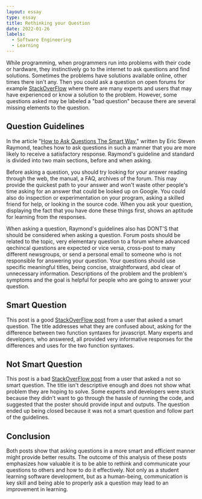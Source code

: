 ```yaml
---
layout: essay
type: essay
title: Rethinking your Question
date: 2022-01-26
labels:
  - Software Engineering
  - Learning
---
```


While programming, when programmers run into problems with their code or hardware, they instinctively go to the internet to ask questions and find solutions. Sometimes the problems have solutions available online, other times there isn't any. Then you could ask a question on open forums for example <a href="https://stackoverflow.com/">StackOverFlow</a> where there are many experts and users that may have experienced or know a solution to the problem. However, some questions asked may be labeled a "bad question" because there are several missing elements to the question.

## Question Guidelines
In the article "<a href="http://www.catb.org/esr/faqs/smart-questions.html">How to Ask Questions The Smart Way</a>," written by Eric Steven Raymond, teaches how to ask questions in such a manner that you are more likely to receive a satisfactory response. Raymond's guideline and standard is divided into two main sections, before and when asking.

Before asking a question, you should try looking for your answer reading through the web, the manual, a FAQ, archives of the forum. This may provide the quickest path to your answer and won't waste other people's time asking for an answer that could be looked up on Google. You could also do inspection or experimentation on your program, asking a skilled friend for help, or looking in the source code. When you ask your question, displaying the fact that you have done these things first, shows an aptitude for learning from the responses.

When asking a question, Raymond's guidelines also has DONT'S that should be considered when asking a question. Forum posts should be related to the topic, very elementary question to a forum where advanced qechincal questions are expected or vice versa, cross-post to many different newsgroups, or send a personal email to someone who is not responsible for answering your question. Your questions should use specific meaningful titles, being concise, straightforward, abd clear of unnecessary information. Descriptions of the problem and the problem's symptoms and the goal is helpful for people who are going to answer your question. 

## Smart Question
This post is a good <a href="https://stackoverflow.com/questions/336859/var-functionname-function-vs-function-functionname">StackOverFlow post</a> from a user that asked a smart question. The title addresses what they are confused about, asking for the difference between two function syntaxes for javascript. Many experts and developers, who answered, all provided very informative responses for the differences and uses for the two function syntaxes.

## Not Smart Question
This post is a bad <a href="https://stackoverflow.com/questions/39564143/sum-of-squares-homework">StackOverFlow post</a> from a user that asked a not so smart question. The title isn't descriptive enough and does not show what problem they are hoping to solve. Some experts and developers were stuck because they didn't want to go through the hassle of running the code, and suggested that the poster should provide input and outputs. The question ended up being closed because it was not a smart question and follow part of the guidelines.

## Conclusion
Both posts show that asking questions in a more smart and efficient manner might provide better results. The outcome of this analysis of these posts emphasizes how valuable it is to be able to rethink and communicate your questions to others and how to do it effectively. Not only as a student learning software development, but as a human-being, communication is key skill and being able to properly ask a question may lead to an improvement in learning.
